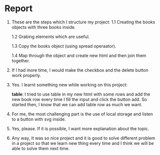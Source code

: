 # Report

1. These are the steps which I structure my project:
   1.1 Creating the books objects with three books inside.

   1.2 Grabing elements which are useful.

   1.3 Copy the books object (using spread operaator).

   1.4 Map through the object and create new html and then join them together.

2. If I had more time, I would make the checkbox and the delete button work properly.

3. Yes. I learnt something new while working on this project: 

    **table**: I tried to use table in my new html with some rows and add the new book row every time I fill the input and click the button add. So started then, I know that we can add table row as much we want.

4. For me, the most challenging part is the use of local storage and listen to a button with svg inside.

5. Yes, please. If it is possible, I want more explanation about the topic.

6. Any way, It was so nice project and it is good to solve different problem in a project so that we learn new thing every time and I think we will be able to solve them next time.

